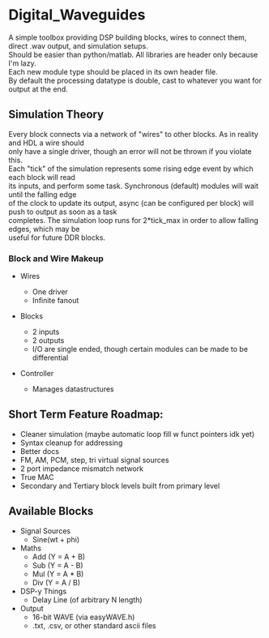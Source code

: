 # Digital_Waveguides
A simple toolbox providing DSP building blocks, wires to connect them, direct .wav output, and simulation setups.  
Should be easier than python/matlab. All libraries are header only because I'm lazy.  
Each new module type should be placed in its own header file.  
By default the processing datatype is double, cast to whatever you want for output at the end.
  
## Simulation Theory
Every block connects via a network of "wires" to other blocks. As in reality and HDL a wire should  
only have a single driver, though an error will not be thrown if you violate this.  
Each "tick" of the simulation represents some rising edge event by which each block will read  
its inputs, and perform some task. Synchronous (default) modules will wait until the falling edge  
of the clock to update its output, async (can be configured per block) will push to output as soon as a task  
completes. The simulation loop runs for 2*tick_max in order to allow falling edges, which may be  
useful for future DDR blocks.  
  
### Block and Wire Makeup
- Wires
	- One driver
	- Infinite fanout

- Blocks
	- 2 inputs
	- 2 outputs
	- I/O are single ended, though certain modules can be made to be differential

- Controller
	- Manages datastructures

  
## Short Term Feature Roadmap:
- Cleaner simulation (maybe automatic loop fill w funct pointers idk yet)
- Syntax cleanup for addressing
- Better docs
- FM, AM, PCM, step, tri virtual signal sources
- 2 port impedance mismatch network
- True MAC
- Secondary and Tertiary block levels built from primary level
  
## Available Blocks
- Signal Sources
	- Sine(wt + phi)
- Maths
	- Add (Y = A + B)
	- Sub (Y = A - B)
	- Mul (Y = A * B)
	- Div (Y = A / B)
- DSP-y Things
	- Delay Line (of arbitrary N length)
- Output
	- 16-bit WAVE (via easyWAVE.h)
	- .txt, .csv, or other standard ascii files
